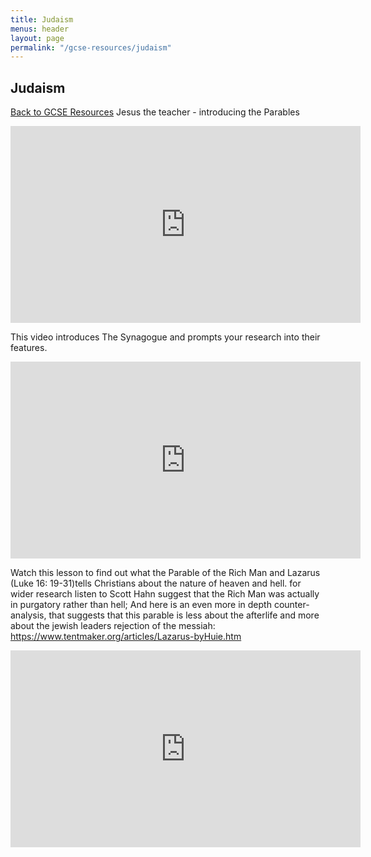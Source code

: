 ```yaml
---
title: Judaism
menus: header
layout: page
permalink: "/gcse-resources/judaism"
---
```


## Judaism

[Back to GCSE Resources](/gcse-resources/)
Jesus the teacher - introducing the Parables

<iframe width="560" height="315" src="https://www.youtube.com/embed/gIqSBho6oVA" frameborder="0" allow="accelerometer; autoplay; encrypted-media; gyroscope; picture-in-picture" allowfullscreen></iframe>

This video introduces The Synagogue and prompts your research into their features.

<iframe width="560" height="315" src="https://www.youtube.com/embed/k4-CT077Q90" frameborder="0" allow="accelerometer; autoplay; encrypted-media; gyroscope; picture-in-picture" allowfullscreen></iframe>

Watch this lesson to find out what the Parable of the Rich Man and Lazarus (Luke 16: 19-31)tells Christians about the nature of heaven and hell.
for wider research listen to Scott Hahn suggest that the Rich Man was actually in purgatory rather than hell;
And here is an even more in depth counter-analysis, that suggests that this parable is less about the afterlife and more about the jewish leaders rejection of the messiah: https://www.tentmaker.org/articles/Lazarus-byHuie.htm

<iframe width="560" height="315" src="https://www.youtube.com/embed/CGXAl_eYhCM" frameborder="0" allow="accelerometer; autoplay; encrypted-media; gyroscope; picture-in-picture" allowfullscreen></iframe>

